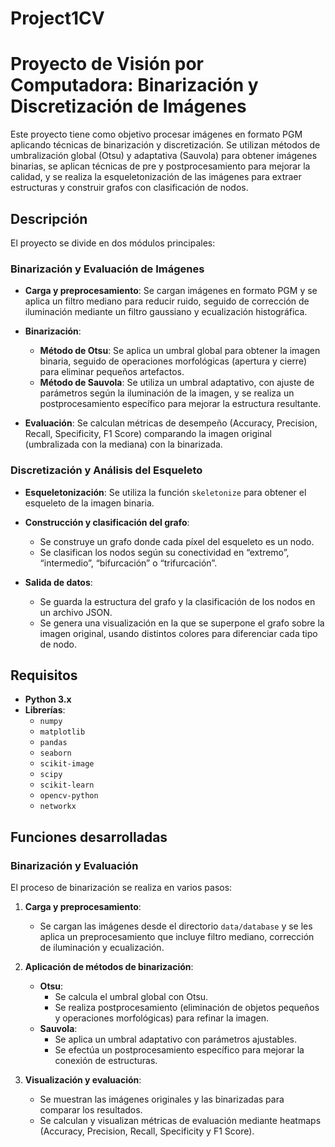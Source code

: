 # Project1CV

# Proyecto de Visión por Computadora: Binarización y Discretización de Imágenes

Este proyecto tiene como objetivo procesar imágenes en formato PGM aplicando técnicas de binarización y discretización. Se utilizan métodos de umbralización global (Otsu) y adaptativa (Sauvola) para obtener imágenes binarias, se aplican técnicas de pre y postprocesamiento para mejorar la calidad, y se realiza la esqueletonización de las imágenes para extraer estructuras y construir grafos con clasificación de nodos.

## Descripción

El proyecto se divide en dos módulos principales:

### Binarización y Evaluación de Imágenes

- **Carga y preprocesamiento**: Se cargan imágenes en formato PGM y se aplica un filtro mediano para reducir ruido, seguido de corrección de iluminación mediante un filtro gaussiano y ecualización histográfica.
  
- **Binarización**:
  - **Método de Otsu**: Se aplica un umbral global para obtener la imagen binaria, seguido de operaciones morfológicas (apertura y cierre) para eliminar pequeños artefactos.
  - **Método de Sauvola**: Se utiliza un umbral adaptativo, con ajuste de parámetros según la iluminación de la imagen, y se realiza un postprocesamiento específico para mejorar la estructura resultante.
  
- **Evaluación**: Se calculan métricas de desempeño (Accuracy, Precision, Recall, Specificity, F1 Score) comparando la imagen original (umbralizada con la mediana) con la binarizada.

### Discretización y Análisis del Esqueleto

- **Esqueletonización**: Se utiliza la función `skeletonize` para obtener el esqueleto de la imagen binaria.
  
- **Construcción y clasificación del grafo**:
  - Se construye un grafo donde cada píxel del esqueleto es un nodo.
  - Se clasifican los nodos según su conectividad en “extremo”, “intermedio”, “bifurcación” o “trifurcación”.
  
- **Salida de datos**:
  - Se guarda la estructura del grafo y la clasificación de los nodos en un archivo JSON.
  - Se genera una visualización en la que se superpone el grafo sobre la imagen original, usando distintos colores para diferenciar cada tipo de nodo.

## Requisitos

- **Python 3.x**
- **Librerías**:
  - `numpy`
  - `matplotlib`
  - `pandas`
  - `seaborn`
  - `scikit-image`
  - `scipy`
  - `scikit-learn`
  - `opencv-python`
  - `networkx`

## Funciones desarrolladas

### Binarización y Evaluación

El proceso de binarización se realiza en varios pasos:

1. **Carga y preprocesamiento**:
   - Se cargan las imágenes desde el directorio `data/database` y se les aplica un preprocesamiento que incluye filtro mediano, corrección de iluminación y ecualización.

2. **Aplicación de métodos de binarización**:
   - **Otsu**:
     - Se calcula el umbral global con Otsu.
     - Se realiza postprocesamiento (eliminación de objetos pequeños y operaciones morfológicas) para refinar la imagen.
   - **Sauvola**:
     - Se aplica un umbral adaptativo con parámetros ajustables.
     - Se efectúa un postprocesamiento específico para mejorar la conexión de estructuras.

3. **Visualización y evaluación**:
   - Se muestran las imágenes originales y las binarizadas para comparar los resultados.
   - Se calculan y visualizan métricas de evaluación mediante heatmaps (Accuracy, Precision, Recall, Specificity y F1 Score).
